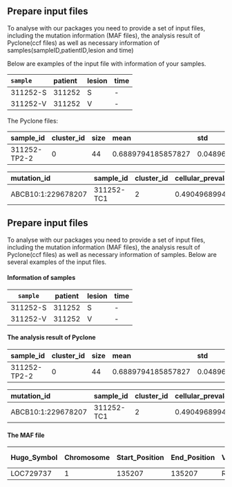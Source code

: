 ## Prepare input files
To analyse with our packages you need to provide a set of input files, including the mutation information (MAF files), the analysis result of Pyclone(ccf files) as well as necessary information of samples(sampleID,patientID,lesion and time)
 
 Below are examples of the input file with information of your samples.
 
 |  ```sample```  |  patient |  lesion |  time  |
 | :------ | :------- | :------ | :------- |
 | 311252-S | 311252 |  S      |      -   |
 | 311252-V |  311252  |  V  |     -   |
 
 The Pyclone files:
 
| sample_id |	cluster_id | size | mean | std |
| :--------| :------ | :----- | :------ | :---|
| 311252-TP2-2	|  0  |	44 | 0.6889794185857827	| 0.04896247067312107 |
 
 | mutation_id	| sample_id |	cluster_id	| cellular_prevalence |	cellular_prevalence_std	| variant_allele_frequency |
 | :---- | :----- | :----- | :---- | :---- | :---- |
 | ABCB10:1:229678207 |	311252-TC1 | 2	| 0.4904968994179655 |	0.15225139438684998 |	0.0970873786407767 |
 
 
 
 
## Prepare input files
To analyse with our packages you need to provide a set of input files, including the mutation information (MAF files), the analysis result of Pyclone(ccf files) as well as necessary information of samples.
 Below are several examples of the input files.
 
#### Information of samples
 
 |  ```sample```  |  patient |  lesion |  time  |
 ---- | ------ | ------ | ------
 | 311252-S | 311252 |  S      |      -   |
 | 311252-V |  311252  |  V  |     -   |
 
#### The analysis result of Pyclone 
 
| sample_id |	cluster_id | size | mean | std |
| :--------| :------ | :----- | :------ | :---|
| 311252-TP2-2	|  0  |	44 | 0.6889794185857827	| 0.04896247067312107 |
 
 | mutation_id	| sample_id |	cluster_id	| cellular_prevalence |	cellular_prevalence_std	| variant_allele_frequency |
 | :---- | :----- | :----- | :---- | :---- | :---- |
 | ABCB10:1:229678207 |	311252-TC1 | 2	| 0.4904968994179655 |	0.15225139438684998 |	0.0970873786407767 |
 
#### The MAF file
| Hugo_Symbol|	Chromosome | Start_Position |	End_Position |	Variant_Classification | Variant_Type |	Reference_Allele |	Tumor_Seq_Allele1 | Tumor_Seq_Allele2 |	Ref_allele_depth |	Alt_allele_depth |	VAF	CDS_Change	| Protein_Change |	Tumor_Sample_Barcode |
|:-----| :------| :------ | :----- | :------ | :----- | :---- | :-----| :----- | :----- | :-------| :---- | :-----| :----- |
| LOC729737| 1 | 135207 |	135207	| RNA |	SNP |	C | C |	G |	40	| 4 | 0.0909 | NA |	NA | 311252-S